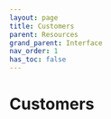 ```yaml
---
layout: page
title: Customers
parent: Resources
grand_parent: Interface
nav_order: 1
has_toc: false
---
```


# Customers